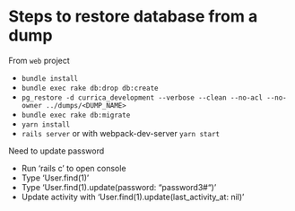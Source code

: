 # Steps to restore database from a dump

From `web` project

- `bundle install`
- `bundle exec rake db:drop db:create`
- `pg_restore -d currica_development --verbose --clean --no-acl --no-owner ../dumps/<DUMP_NAME>`
- `bundle exec rake db:migrate`
- `yarn install`
- `rails server` or with webpack-dev-server `yarn start`



Need to update password
- Run ‘rails c’ to open console
- Type ‘User.find(1)’
- Type ‘User.find(1).update(password: “password3#“)’
- Update activity with ‘User.find(1).update(last_activity_at: nil)’
